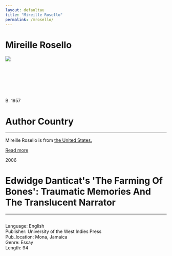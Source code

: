 ```yaml
---
layout: defaultau
title: "Mireille Rosello"
permalink: /mrosello/
---
```

<!-- partial:index.partial.html -->
<div class="content">
     <h1>Mireille Rosello</h1>
    <div class="quote">
        <div><img src="https://i1.rgstatic.net/ii/profile.image/737396266106880-1552820378586_Q512/Mireille-Rosello.jpg" class="logo"></div>
    </div>
    <div class="timeline">
        <div style="padding-bottom:100px;"></div>
        <div class="block">
             <div class="date right"><p class="right"> B. 1957 </p></div>
            <div class="dot"></div>
            <div class="left first">
            <div class="author_country">
                <h1>Author Country</h1><hr>
          <div class="aclocation">  <p>Mireille Rosello is from <a href="{{ site.baseurl }}/1">the United States.</a></p></div>
              <div class="acreadmore">  <a href="" target="_blank">Read more</a></div>
            </div>
            </div>
        <div class="block">
            <div class="date left"><p class="left">2006</p></div>
            <div class="dot"></div>
            <div class="right">
                <h1>Edwidge Danticat's 'The Farming Of Bones': Traumatic Memories And The Translucent Narrator</h1><hr>
                <p><img src=""></p>
                <p>
                Language: English<br/>
                Publisher: University of the West Indies Press<br/>
                Pub_location: Mona, Jamaica<br/>
                Genre: Essay<br/>
                Length: 94<br/>                   </p>
            </div>
        </div>
